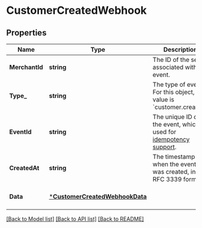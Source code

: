 # CustomerCreatedWebhook

## Properties
Name | Type | Description | Notes
------------ | ------------- | ------------- | -------------
**MerchantId** | **string** | The ID of the seller associated with the event. | [optional] [default to null]
**Type_** | **string** | The type of event. For this object, the value is &#x60;customer.created&#x60;. | [optional] [default to null]
**EventId** | **string** | The unique ID of the event, which is used for [idempotency support](https://developer.squareup.com/docs/webhooks-api/what-it-does#idempotency-support). | [optional] [default to null]
**CreatedAt** | **string** | The timestamp of when the event was created, in RFC 3339 format. | [optional] [default to null]
**Data** | [***CustomerCreatedWebhookData**](CustomerCreatedWebhookData.md) |  | [optional] [default to null]

[[Back to Model list]](../README.md#documentation-for-models) [[Back to API list]](../README.md#documentation-for-api-endpoints) [[Back to README]](../README.md)

